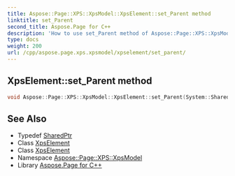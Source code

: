 ```yaml
---
title: Aspose::Page::XPS::XpsModel::XpsElement::set_Parent method
linktitle: set_Parent
second_title: Aspose.Page for C++
description: 'How to use set_Parent method of Aspose::Page::XPS::XpsModel::XpsElement class in C++.'
type: docs
weight: 200
url: /cpp/aspose.page.xps.xpsmodel/xpselement/set_parent/
---
```

## XpsElement::set_Parent method




```cpp
void Aspose::Page::XPS::XpsModel::XpsElement::set_Parent(System::SharedPtr<XpsElement> value)
```

## See Also

* Typedef [SharedPtr](../../../system/sharedptr/)
* Class [XpsElement](../)
* Class [XpsElement](../)
* Namespace [Aspose::Page::XPS::XpsModel](../../)
* Library [Aspose.Page for C++](../../../)

